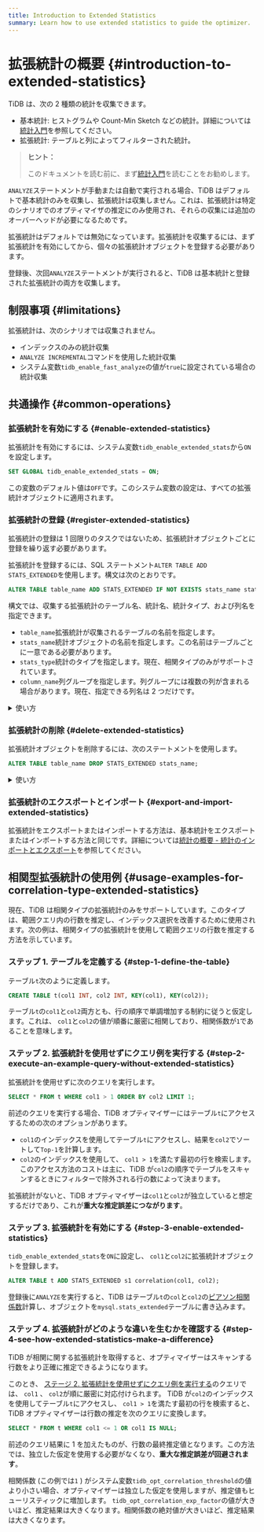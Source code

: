 ```yaml
---
title: Introduction to Extended Statistics
summary: Learn how to use extended statistics to guide the optimizer.
---
```


# 拡張統計の概要 {#introduction-to-extended-statistics}

TiDB は、次の 2 種類の統計を収集できます。

-   基本統計: ヒストグラムや Count-Min Sketch などの統計。詳細については[統計入門](/statistics.md)を参照してください。
-   拡張統計: テーブルと列によってフィルターされた統計。

> **ヒント：**
>
> このドキュメントを読む前に、まず[統計入門](/statistics.md)を読むことをお勧めします。

`ANALYZE`ステートメントが手動または自動で実行される場合、TiDB はデフォルトで基本統計のみを収集し、拡張統計は収集しません。これは、拡張統計は特定のシナリオでのオプティマイザの推定にのみ使用され、それらの収集には追加のオーバーヘッドが必要になるためです。

拡張統計はデフォルトでは無効になっています。拡張統計を収集するには、まず拡張統計を有効にしてから、個々の拡張統計オブジェクトを登録する必要があります。

登録後、次回`ANALYZE`ステートメントが実行されると、TiDB は基本統計と登録された拡張統計の両方を収集します。

## 制限事項 {#limitations}

拡張統計は、次のシナリオでは収集されません。

-   インデックスのみの統計収集
-   `ANALYZE INCREMENTAL`コマンドを使用した統計収集
-   システム変数`tidb_enable_fast_analyze`の値が`true`に設定されている場合の統計収集

## 共通操作 {#common-operations}

### 拡張統計を有効にする {#enable-extended-statistics}

拡張統計を有効にするには、システム変数`tidb_enable_extended_stats`から`ON`を設定します。

```sql
SET GLOBAL tidb_enable_extended_stats = ON;
```

この変数のデフォルト値は`OFF`です。このシステム変数の設定は、すべての拡張統計オブジェクトに適用されます。

### 拡張統計の登録 {#register-extended-statistics}

拡張統計の登録は 1 回限りのタスクではないため、拡張統計オブジェクトごとに登録を繰り返す必要があります。

拡張統計を登録するには、SQL ステートメント`ALTER TABLE ADD STATS_EXTENDED`を使用します。構文は次のとおりです。

```sql
ALTER TABLE table_name ADD STATS_EXTENDED IF NOT EXISTS stats_name stats_type(column_name, column_name...);
```

構文では、収集する拡張統計のテーブル名、統計名、統計タイプ、および列名を指定できます。

-   `table_name`拡張統計が収集されるテーブルの名前を指定します。
-   `stats_name`統計オブジェクトの名前を指定します。この名前はテーブルごとに一意である必要があります。
-   `stats_type`統計のタイプを指定します。現在、相関タイプのみがサポートされています。
-   `column_name`列グループを指定します。列グループには複数の列が含まれる場合があります。現在、指定できる列名は 2 つだけです。

<details><summary>使い方</summary>

アクセス パフォーマンスを向上させるために、各 TiDB ノードは拡張統計用にシステム テーブル`mysql.stats_extended`にキャッシュを維持します。拡張統計を登録した後、次回`ANALYZE`ステートメントが実行されると、システム テーブル`mysql.stats_extended`に対応するオブジェクトがある場合、TiDB は拡張統計を収集します。

`mysql.stats_extended`テーブルの各行には`version`列があります。行が更新されると、 `version`の値が増加します。このように、TiDB はテーブルを完全ではなく段階的にメモリにロードします。

TiDB は、キャッシュがテーブル内のデータと同じに保たれるように、定期的に`mysql.stats_extended`ロードします。

> **警告：**
>
> `mysql.stats_extended`システム テーブルを直接操作することは**推奨されません**。そうしないと、異なる TiDB ノードでキャッシュの不整合が発生します。
>
> テーブルを誤って操作した場合は、各 TiDB ノードで次のステートメントを実行できます。次に、現在のキャッシュがクリアされ、 `mysql.stats_extended`テーブルが完全に再ロードされます。
>
> ```sql
> ADMIN RELOAD STATS_EXTENDED;
> ```

</details>

### 拡張統計の削除 {#delete-extended-statistics}

拡張統計オブジェクトを削除するには、次のステートメントを使用します。

```sql
ALTER TABLE table_name DROP STATS_EXTENDED stats_name;
```

<details><summary>使い方</summary>

ステートメントを実行すると、TiDB はオブジェクトを直接削除するのではなく、 `mysql.stats_extended`の列`status` ～ `2`に対応するオブジェクトの値をマークします。

他の TiDB ノードはこの変更を読み取り、メモリキャッシュ内のオブジェクトを削除します。バックグラウンドのガベージコレクション、最終的にオブジェクトは削除されます。

> **警告：**
>
> `mysql.stats_extended`システム テーブルを直接操作することは**推奨されません**。そうしないと、異なる TiDB ノードでキャッシュの不整合が発生します。
>
> テーブルを誤って操作した場合は、各 TiDB ノードで次のステートメントを使用できます。次に、現在のキャッシュがクリアされ、 `mysql.stats_extended`テーブルが完全に再ロードされます。
>
> ```sql
> ADMIN RELOAD STATS_EXTENDED;
> ```

</details>

### 拡張統計のエクスポートとインポート {#export-and-import-extended-statistics}

拡張統計をエクスポートまたはインポートする方法は、基本統計をエクスポートまたはインポートする方法と同じです。詳細については[統計の概要 - 統計のインポートとエクスポート](/statistics.md#import-and-export-statistics)を参照してください。

## 相関型拡張統計の使用例 {#usage-examples-for-correlation-type-extended-statistics}

現在、TiDB は相関タイプの拡張統計のみをサポートしています。このタイプは、範囲クエリ内の行数を推定し、インデックス選択を改善するために使用されます。次の例は、相関タイプの拡張統計を使用して範囲クエリの行数を推定する方法を示しています。

### ステップ 1. テーブルを定義する {#step-1-define-the-table}

テーブル`t`次のように定義します。

```sql
CREATE TABLE t(col1 INT, col2 INT, KEY(col1), KEY(col2));
```

テーブル`t`の`col1`と`col2`両方とも、行の順序で単調増加する制約に従うと仮定します。これは、 `col1`と`col2`の値が順番に厳密に相関しており、相関係数が`1`であることを意味します。

### ステップ 2. 拡張統計を使用せずにクエリ例を実行する {#step-2-execute-an-example-query-without-extended-statistics}

拡張統計を使用せずに次のクエリを実行します。

```sql
SELECT * FROM t WHERE col1 > 1 ORDER BY col2 LIMIT 1;
```

前述のクエリを実行する場合、TiDB オプティマイザーにはテーブル`t`にアクセスするための次のオプションがあります。

-   `col1`のインデックスを使用してテーブル`t`にアクセスし、結果を`col2`でソートして`Top-1`を計算します。
-   `col2`のインデックスを使用して、 `col1 > 1`を満たす最初の行を検索します。このアクセス方法のコストは主に、TiDB が`col2`の順序でテーブルをスキャンするときにフィルターで除外される行の数によって決まります。

拡張統計がないと、TiDB オプティマイザーは`col1`と`col2`が独立していると想定するだけであり、これが**重大な推定誤差につながります**。

### ステップ 3. 拡張統計を有効にする {#step-3-enable-extended-statistics}

`tidb_enable_extended_stats`を`ON`に設定し、 `col1`と`col2`に拡張統計オブジェクトを登録します。

```sql
ALTER TABLE t ADD STATS_EXTENDED s1 correlation(col1, col2);
```

登録後に`ANALYZE`を実行すると、TiDB はテーブル`t`の`col`と`col2`の[ピアソン相関係数](https://en.wikipedia.org/wiki/Pearson_correlation_coefficient)計算し、オブジェクトを`mysql.stats_extended`テーブルに書き込みます。

### ステップ 4. 拡張統計がどのような違いを生むかを確認する {#step-4-see-how-extended-statistics-make-a-difference}

TiDB が相関に関する拡張統計を取得すると、オプティマイザーはスキャンする行数をより正確に推定できるようになります。

このとき、 [ステージ 2. 拡張統計を使用せずにクエリ例を実行する](#step-2-execute-an-example-query-without-extended-statistics)のクエリでは、 `col1` 、 `col2`が順に厳密に対応付けられます。 TiDB が`col2`のインデックスを使用してテーブル`t`にアクセスし、 `col1 > 1`を満たす最初の行を検索すると、TiDB オプティマイザーは行数の推定を次のクエリに変換します。

```sql
SELECT * FROM t WHERE col1 <= 1 OR col1 IS NULL;
```

前述のクエリ結果に 1 を加えたものが、行数の最終推定値となります。この方法では、独立した仮定を使用する必要がなくなり、**重大な推定誤差が回避されます**。

相関係数 (この例では`1` ) がシステム変数`tidb_opt_correlation_threshold`の値より小さい場合、オプティマイザーは独立した仮定を使用しますが、推定値もヒューリスティックに増加します。 `tidb_opt_correlation_exp_factor`の値が大きいほど、推定結果は大きくなります。相関係数の絶対値が大きいほど、推定結果は大きくなります。
